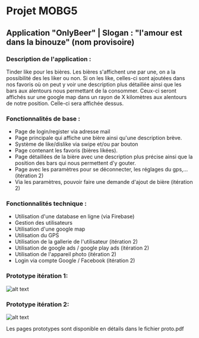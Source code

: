 # Projet MOBG5 

## Application "OnlyBeer" | Slogan : "l'amour est dans la binouze" (nom provisoire)

### Description de l'application : 

Tinder like pour les bières. Les bières s'affichent une par une, on a la possibilité des les liker ou non. Si on les like, celles-ci sont ajoutées
dans nos favoris où on peut y voir une description plus détaillée ainsi que les bars aux alentours nous permettant de la consommer. Ceux-ci seront affichés sur une google map dans un rayon de X kilomètres aux alentours de notre position. Celle-ci sera affichée dessus.  

### Fonctionnalités de base : 

- Page de login/register via adresse mail
- Page principale qui affiche une bière ainsi qu'une description brève.
- Système de like/dislike via swipe et/ou par bouton
- Page contenant les favoris (bières likées).
- Page détaillées de la bière avec une description plus précise ainsi que la position des bars qui nous permettent d'y gouter.   
- Page avec les paramètres pour se déconnecter, les réglages du gps,... (itération 2)
- Via les paramètres, pouvoir faire une demande d'ajout de bière (itération 2)

### Fonctionnalités technique : 

- Utilisation d'une database en ligne (via Firebase)
- Gestion des utilisateurs
- Utilisation d'une google map
- Utilisation du GPS
- Utilisation de la gallerie de l'utilisateur (itération 2)
- Utilisation de google ads / google play ads (itération 2)
- Utilisation de l'appareil photo (itération 2)
- Login via compte Google / Facebook (itération 2)

### Prototype itération 1: 

![alt text](https://cdn.discordapp.com/attachments/913918732647170078/1033008918705745930/prototype_iteration_1.png)

### Prototype itération 2: 

![alt text](https://media.discordapp.net/attachments/913918732647170078/1032994416455077898/unknown.png?width=936&height=670)

Les pages prototypes sont disponible en détails dans le fichier proto.pdf



